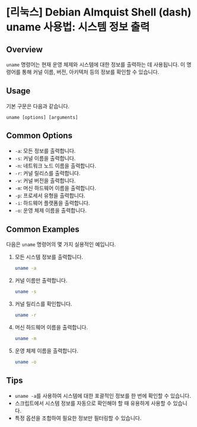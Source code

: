 # [리눅스] Debian Almquist Shell (dash) uname 사용법: 시스템 정보 출력

## Overview
`uname` 명령어는 현재 운영 체제와 시스템에 대한 정보를 출력하는 데 사용됩니다. 이 명령어를 통해 커널 이름, 버전, 아키텍처 등의 정보를 확인할 수 있습니다.

## Usage
기본 구문은 다음과 같습니다.

```
uname [options] [arguments]
```

## Common Options
- `-a`: 모든 정보를 출력합니다.
- `-s`: 커널 이름을 출력합니다.
- `-n`: 네트워크 노드 이름을 출력합니다.
- `-r`: 커널 릴리스를 출력합니다.
- `-v`: 커널 버전을 출력합니다.
- `-m`: 머신 하드웨어 이름을 출력합니다.
- `-p`: 프로세서 유형을 출력합니다.
- `-i`: 하드웨어 플랫폼을 출력합니다.
- `-o`: 운영 체제 이름을 출력합니다.

## Common Examples
다음은 `uname` 명령어의 몇 가지 실용적인 예입니다.

1. 모든 시스템 정보를 출력합니다.
   ```sh
   uname -a
   ```

2. 커널 이름만 출력합니다.
   ```sh
   uname -s
   ```

3. 커널 릴리스를 확인합니다.
   ```sh
   uname -r
   ```

4. 머신 하드웨어 이름을 출력합니다.
   ```sh
   uname -m
   ```

5. 운영 체제 이름을 출력합니다.
   ```sh
   uname -o
   ```

## Tips
- `uname -a`를 사용하여 시스템에 대한 포괄적인 정보를 한 번에 확인할 수 있습니다.
- 스크립트에서 시스템 정보를 자동으로 확인해야 할 때 유용하게 사용할 수 있습니다.
- 특정 옵션을 조합하여 필요한 정보만 필터링할 수 있습니다.